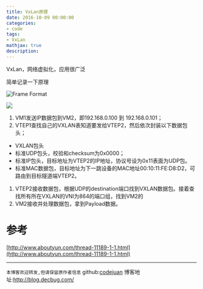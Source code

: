 ```yaml
---
title: VxLan原理
date: 2016-10-09 00:00:00
categories:
- code
tags: 
- VxLan
mathjax: true
description: 
---
```


VxLan，网络虚拟化，应用很广泛

简单记录一下原理

<!--more-->

![Frame Format](http://www.aboutyun.com/data/attachment/forum/201501/12/200932g95t3x5zlllv0cn3.jpg)

![](http://www.aboutyun.com/data/attachment/forum/201501/12/201142n2mmll72er7pldlp.jpg)

1. VM1发送IP数据包到VM2，即192.168.0.100 到 192.168.0.101；
1. VTEP1查找自己的VXLAN表知道要发给VTEP2，然后依次封装以下数据包头；
  - VXLAN包头
  - 标准UDP包头，校验和checksum为0x0000；
  - 标准IP包头，目标地址为VTEP2的IP地址，协议号设为0x11表面为UDP包。
  - 标准MAC数据包，目标地址为下一跳设备的MAC地址00:10:11:FE:D8:D2，可路由到目标隧道端VTEP2。
1. VTEP2接收数据包，根据UDP的destination端口找到VXLAN数据包。接着查找所有所在VXLAN的VNI为864的端口组，找到VM2的
1. VM2接收并处理数据包，拿到Payload数据。

# 参考
[http://www.aboutyun.com/thread-11189-1-1.html](http://www.aboutyun.com/thread-11189-1-1.html)

----------------------------

`本博客欢迎转发,但请保留原作者信息`
github:[codejuan](https://github.com/CodeJuan)
博客地址:http://blog.decbug.com/


